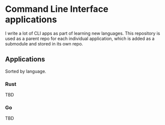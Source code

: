 # Command Line Interface applications 

I write a lot of CLI apps as part of learning new languages. This repository is used as a parent repo for each individual application, which is added as a submodule and stored in its own repo.

## Applications

Sorted by language.

### Rust

TBD

### Go

TBD



